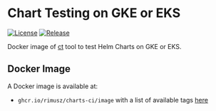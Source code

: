 # Chart Testing on GKE or EKS

[![License](https://img.shields.io/badge/License-Apache%202.0-blue.svg)](https://opensource.org/licenses/Apache-2.0)
[![Release](https://img.shields.io/github/release/rimusz/charts-ci.svg?style=flat-square)](https://github.com/rimusz/charts-ci/releases/latest)

Docker image of [ct](https://github.com/helm/chart-testing) tool to test Helm Charts on GKE or EKS.

## Docker Image

A Docker image is available at:
- `ghcr.io/rimusz/charts-ci/image` with a list of available tags [here](https://github.com/rimusz/charts-ci/pkgs/container/charts-ci%2Fimage)
